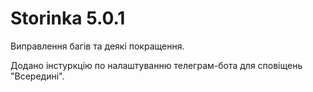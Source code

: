 # Storinka 5.0.1

Виправлення багів та деякі покращення.

Додано інстуркцію по налаштуванню телеграм-бота для сповіщень "Всередині".
